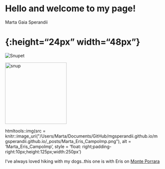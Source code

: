 Hello and welcome to my page!
================
Marta Gaia Sperandii

# {:height=“24px” width=“48px”}

![Snupet](/Users/Marta/Documents/GitHub/mgsperandii.github.io/mgsperandii.github.io/_posts/Marta_Eris_CampoImp.png "title")

<img src="Marta_Eris_CampoImp.png" alt="snup" width="200"/>

htmltools::img(src =
knitr::image\_uri("/Users/Marta/Documents/GitHub/mgsperandii.github.io/mgsperandii.github.io/\_posts/Marta\_Eris\_CampoImp.png"),
alt = ‘Marta\_Eris\_CampoImp’, style = ‘float:
right;padding-right:10px;height:125px;width:250px’)

I’ve always loved hiking with my dogs..this one is with Eris on [Monte
Porrara](https://www.parcomajella.it/Monte-Porrara.htm)
